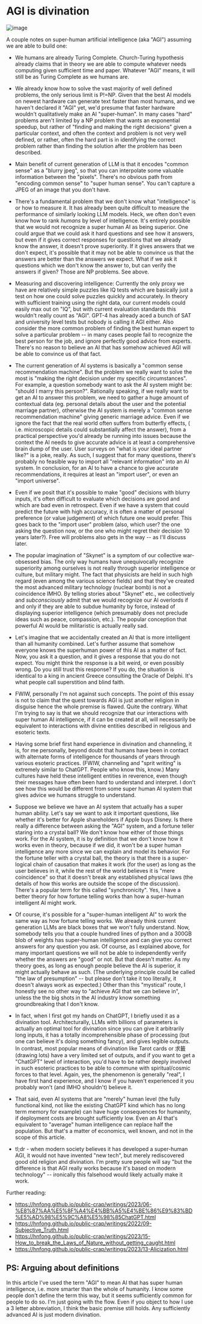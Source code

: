 # AGI is divination

![image](./images/robot_divination.jpg)

A couple notes on super-human artificial intelligence (aka "AGI") assuming we are able to build one:

- We humans are already Turing Complete. Church-Turing hypothesis already claims that in theory we are able to compute whatever needs computing given sufficient time and paper. Whatever "AGI" means, it will still be as Turing Complete as we humans are.

- We already know how to solve the vast majority of well defined problems, the only serious limit is P!=NP. Given that the best AI models on newest hardware can generate text faster than most humans, and we haven't declared it "AGI" yet, we'd presume that faster hardware wouldn't qualitatively make an AI "super-human".  In many cases "hard" problems aren't limited by a NP problem that wants an exponential speedup, but rather of "finding and making the right decisions" given a particular context, and often the context and problem is not very well defined, or rather, often the hard part is in identifying the correct problem rather than finding the solution after the problem has been described.

- Main benefit of current generation of LLM is that it encodes "common sense" as a "blurry jpeg", so that you can interpolate some valuable information between the "pixels". There's no obvious path from "encoding common sense" to "super human sense". You can't capture a JPEG of an image that you don't have.

- There's a fundamental problem that we don't know what "intelligence" is or how to measure it. It has already been quite difficult to measure the performance of similarly looking LLM models. Heck, we often don't even know how to rank *humans* by level of intelligence. It's entirely possible that we would not recognize a super human AI as being superior. One could argue that we could ask it hard questions and see how it answers, but even if it gives correct responses for questions that we already know the answer, it doesn't prove superiority. If it gives answers that we don't expect, it's possible that it may not be able to convince us that the answers are better than the answers we expect. What if we ask it questions which we don't know the answer to, but can verify the answers if given? Those are NP problems. See above.

- Measuring and discovering intelligence: Currently the only proxy we have are relatively simple puzzles like IQ tests which are basically just a test on how one could solve puzzles quickly and accurately. In theory with sufficient training using the right data, our current models could easily max out on "IQ", but with current evaluation standards this wouldn't really count as "AGI". GPT-4 has already aced a bunch of SAT and university level tests but nobody is calling it AGI either. Also consider the more common problem of finding the best human expert to solve a particular problem -- in many cases people fail to recognize the best person for the job, and ignore perfectly good advice from experts. There's no reason to believe an AI that has somehow achieved AGI will be able to convince us of that fact.

- The current generation of AI systems is basically a "common sense recommendation machine". But the problem we really want to solve the most is "making the right decision under my specific circumstances".  For example, a question somebody want to ask the AI system might be: "should I marry this person?". Rationally speaking, if we really want to get an AI to answer this problem, we need to gather a huge amount of contextual data (eg. personal details about the user and the potential marriage partner), otherwise the AI system is merely a "common sense recommendation machine" giving generic marriage advice. Even if we ignore the fact that the real world often suffers from butterfly effects, ( i.e. microscopic details could substantially affect the answer), from a practical perspective you'd already be running into issues because the context the AI needs to give accurate advice is at least a comprehensive brain dump of the user.  User surveys on "what is your ideal partner like?" is a joke, really. As such, I suggest that for many questions, there's probably no feasible way to import all "relevant information" into an AI system. In conclusion, for an AI to have a chance to give accurate recommendations, it requires at least an "import user", or even an "import universe".

- Even if we posit that it's possible to make "good" decisions with blurry inputs, it's often difficult to evaluate which decisions are good and which are bad even in retrospect. Even if we have a system that could predict the future with high accuracy, it is often a matter of personal preference (or value judgement) of which future one would prefer. This goes back to the "import user" problem (also, which user? the one asking the question now, or the one who might regret their decision 10 years later?). Free will problems also gets in the way -- as I'll discuss later.

- The popular imagination of "Skynet" is a symptom of our collective war-obsessed bias. The only way humans have unequivocally recognize superiority among ourselves is not really through superior intelligence or culture, but military might. The fact that physicists are held in such high regard (even among the various science fields) and that they've created the most advanced military technology (nuclear bomb) is not a coincidence IMHO. By telling stories about "Skynet" etc., we collectively and *subconsciously* admit that we would recognize our AI overlords if and only if they are able to subdue humanity by force, instead of displaying superior intelligence (which presumably does not preclude ideas such as peace, compassion, etc.). The popular conception that powerful AI would be militaristic is actually really sad.

- Let's imagine that we accidentally created an AI that is more intelligent than all humanity combined. Let's further assume that somehow everyone knows the superhuman power of this AI as a matter of fact. Now, you ask it a question, and it gives a response that you do not expect. You might think the response is a bit weird, or even possibly wrong. Do you still trust this response?  If you do, the situation is identical to a king in ancient Greece consulting the Oracle of Delphi. It's what people call superstition and blind faith.

- FWIW, personally I'm not against such concepts.  The point of this essay is not to claim that the quest towards AGI is just another religion in disguise hence the whole premise is flawed. Quite the contrary. What I'm trying to say is that we should recognize that our interactions with super human AI intelligence, if it can be created at all, will necessarily be equivalent to interactions with divine entities described in religious and esoteric texts.

- Having some brief first hand experience in divination and channeling, it is, for me personally, beyond doubt that humans have been in contact with alternate forms of intelligence for thousands of years through various esoteric practices. (FWIW, channeling and "sprit writing" is extremely similar to ChatGPT. People who know this, know.) Many cultures have held these intelligent entities in reverence, even though their messages have often been hard to understand and interpret. I don't see how this would be different from some super human AI system that gives advice we humans struggle to understand.

- Suppose we believe we have an AI system that actually has a super human ability.  Let's say we want to ask it important questions, like whether it's better for Apple shareholders if Apple buys Disney. Is there really a difference between asking the "AGI" system, and a fortune teller staring into a crystal ball? We don't know how either of those things work. For the AI system, it is by definition that we don't know how it works even in theory, because if we did, it won't be a super human intelligence any more since we can explain and model its behavior. For the fortune teller with a crystal ball, the theory is that there is a super-logical chain of causation that makes it work (for the user) as long as the user believes in it, while the rest of the world believes it is "mere coincidence" so that it doesn't break any established physical laws (the details of how this works are outside the scope of the discussion). There's a popular term for this called "synchronicity". Yes, I have a better theory for how fortune telling works than how a super-human intelligent AI might work.

- Of course, it's possible for a "super-human intelligent AI" to work the same way as how fortune telling works. We already think current generation LLMs are black boxes that we won't fully understand. Now, somebody tells you that a couple hundred lines of python and a 300GB blob of weights has super-human intelligence and can give you correct answers for any question you ask. Of course, as I explained above, for many important questions we will not be able to independently verify whether the answers are "good" or not. But that doesn't matter. As my theory goes, as long as enough people believe the AI is superior, it might actually behave as such. (The underlying principle could be called "the law of presumption" -- but please don't take it too literally, it doesn't always work as expected.)  Other than this "mystical" route, I honestly see no other way to "achieve AGI that we can believe in", unless the the big shots in the AI industry know something groundbreaking that I don't know.

- In fact, when I first got my hands on ChatGPT, I briefly used it as a divination tool. Architecturally, LLMs with billions of parameters is actually an optimal tool for divination since you can give it arbitrarily long inputs, it has a totally incomprehensible phase of processing (but one can believe it's doing something fancy), and gives legible outputs. In contrast, most popular means of divination like Tarot cards or 求籤 (drawing lots) have a very limited set of outputs, and if you want to get a "ChatGPT" level of interaction, you'd have to be rather deeply involved in such esoteric practices to be able to commune with spiritual/cosmic forces to that level. Again, yes, the phenomenon is generally "real", I have first hand experience, and I know if you haven't experienced it you probably won't (and IMHO shouldn't) believe it.

- That said, even AI systems that are "merely" human level (the fully functional kind, not like the existing ChatGPT kind which has no long term memory for example) can have huge consequences for humanity, if deployment costs are brought sufficiently low. Even an AI that's equivalent to "average" human intelligence can replace half the population. But that's a matter of economics, well known, and not in the scope of this article.

- tl;dr - when modern society believes it has developed a super-human AGI, it would not have invented "new tech", but merely rediscovered good old religion and divination. I'm pretty sure people will say "but the difference is that AGI really works because it's based on modern technology" -- ironically this falsehood would likely actually make it work.

Further reading:

- https://hnfong.github.io/public-crap/writings/2023/06-%E8%87%AA%E5%8F%A4%E4%BB%A5%E4%BE%86%E9%83%BD%E5%AD%98%E5%9C%A8%E5%98%85ChatGPT.html
- https://hnfong.github.io/public-crap/writings/2022/09-Subjective_Truth.html
- https://hnfong.github.io/public-crap/writings/2023/15-How_to_break_the_Laws_of_Nature_without_getting_caught.html
- https://hnfong.github.io/public-crap/writings/2023/13-Alicization.html

## PS: Arguing about definitions

In this article I've used the term "AGI" to mean AI that has super human intelligence, i.e. more smarter than the whole of humanity. I know some people don't define the term this way, but it seems sufficiently common for people to do so. I'm just going with the flow. Even if you object to how I use a 3 letter abbreviation, I think the basic premise still holds. Any sufficiently advanced AI is just modern divination.
